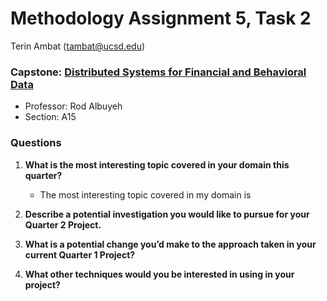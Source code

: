 # Methodology Assignment 5, Task 2

Terin Ambat (tambat@ucsd.edu)

### Capstone: [Distributed Systems for Financial and Behavioral Data](https://rodalbuyeh.github.io/capstone-distributed-domain/)
* Professor: Rod Albuyeh
* Section: A15

### Questions
1. **What is the most interesting topic covered in your domain this quarter?**
    - The most interesting topic covered in my domain is 

2. **Describe a potential investigation you would like to pursue for your Quarter 2 Project.**

3. **What is a potential change you’d make to the approach taken in your current Quarter 1 Project?**

4. **What other techniques would you be interested in using in your project?**


